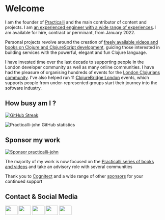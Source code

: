 # Welcome

I am the founder of [Practicalli](https://practical.li) and the main contributor of content and projects.  I am [an experienced engineer with a wide range of experiences](https://www.linkedin.com/in/jr0cket/).  I am available for hire, contract or perminant, from January 2022.

Personal projects revolve around the creation of [freely available videos and books on Clojure and ClojureScript development](https://practical.li/), guiding those interested in building services with the powerful, elegant and fun Clojure language.

I have invested time over the last decade to supporting people in the London developer community as well as many online communities.  I have had the pleasure of organising hundreds of events for the [London Clojurians community](https://londonclojurians.org/).  I've also helped run 11 [ClojureBridge London](https://clojurebridgelondon.github.io/) events, which supports people from under-represented groups start their journey into the software industry. 

## How busy am I ?

<!-- Generate streak: http://github-readme-streak-stats.herokuapp.com/demo/ -->
[![GitHub Streak](http://github-readme-streak-stats.herokuapp.com?user=practicalli-john&theme=solarized-dark)](https://git.io/streak-stats)

![Practicalli-john GitHub statistics](https://github-readme-stats.vercel.app/api?username=practicalli-john&theme=material-palenight&show_icons=true)

## Sponsor my work

[![Sponsor practicalli-john](https://raw.githubusercontent.com/practicalli/graphic-design/live/practicalli-github-sponsors-button.png)](https://github.com/sponsors/practicalli-john/)

The majority of my work is now focused on the [Practicalli series of books and videos](https://practical.li/) and take an advisory role with several communities 

Thank you to [Cognitect](https://www.cognitect.com/) and a wide range of other [sponsors](https://github.com/sponsors/practicalli-john#sponsors) for your continued support


## Contact & Social Media

<!-- TODO: Convert to Markdown -->
<p align="left">
<a href="https://youtube.com/c/practicalli" target="blank"><img align="center" src="https://cdn.jsdelivr.net/npm/simple-icons@3.0.1/icons/youtube.svg" alt="" height="30" width="40" /></a>
<a href="https://clojurians.zulipchat.com/#narrow/stream/250781-practicalli" target="blank"><img align="center" src="https://cdn.jsdelivr.net/npm/simple-icons@3.0.1/icons/zulip.svg" alt="" height="30" width="40" /></a>
<a href="https://clojurians.slack.com/" target="blank"><img align="center" src="https://cdn.jsdelivr.net/npm/simple-icons@3.0.1/icons/slack.svg" alt="" height="30" width="40" /></a>
<a href="https://twitter.com/practical_li" target="blank"><img align="center" src="https://cdn.jsdelivr.net/npm/simple-icons@3.0.1/icons/twitter.svg" alt="" height="30" width="40" /></a>
<a href="https://https://www.linkedin.com/in/jr0cket/" target="blank"><img align="center" src="https://cdn.jsdelivr.net/npm/simple-icons@3.0.1/icons/linkedin.svg" alt="" height="30" width="40" /></a>
<!-- <a href="your link" target="blank"><img align="center" src="https://cdn.jsdelivr.net/npm/simple-icons@3.0.1/icons/instagram.svg" alt="" height="30" width="40" /></a> -->
</p>
